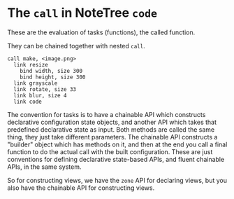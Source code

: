 # The `call` in NoteTree `code`

These are the evaluation of tasks (functions), the called function.

They can be chained together with nested `call`.

```
call make, <image.png>
  link resize
    bind width, size 300
    bind height, size 300
  link grayscale
  link rotate, size 33
  link blur, size 4
  link code
```

The convention for tasks is to have a chainable API which constructs
declarative configuration state objects, and another API which takes
that predefined declarative state as input. Both methods are called the
same thing, they just take different parameters. The chainable API
constructs a "builder" object which has methods on it, and then at the
end you call a final function to do the actual call with the built
configuration. These are just conventions for defining declarative
state-based APIs, and fluent chainable APIs, in the same system.

So for constructing views, we have the `zone` API for declaring views,
but you also have the chainable API for constructing views.
